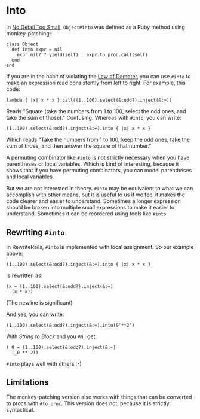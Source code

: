 Into
===

In [No Detail Too Small](http://weblog.raganwald.com/2008/01/no-detail-too-small.html), `Object#into` was defined as a Ruby method using monkey-patching:

    class Object
      def into expr = nil
        expr.nil? ? yield(self) : expr.to_proc.call(self)
      end
    end

If you are in the habit of violating the [Law of Demeter](http://en.wikipedia.org/wiki/Law_of_Demeter), you can use `#into` to make an expression read consistently from left to right. For example, this code:

    lambda { |x| x * x }.call((1..100).select(&:odd?).inject(&:+))
	
Reads "Square (take the numbers from 1 to 100, select the odd ones, and take the sum of those)." Confusing. Whereas with `#into`, you can write:

    (1..100).select(&:odd?).inject(&:+).into { |x| x * x }

Which reads "Take the numbers from 1 to 100, keep the odd ones, take the sum of those, and then answer the square of that number."

A permuting combinator like `#into` is not strictly necessary when you have parentheses or local variables. Which is kind of interesting, because it shows that if you have permuting combinators, you can model parentheses and local variables.

But we are not interested in theory. `#into` may be equivalent to what we can accomplish with other means, but it is useful to us if we feel it makes the code clearer and easier to understand. Sometimes a longer expression should be broken into multiple small expressions to make it easier to understand. Sometimes it can be reordered using tools like `#into`.

Rewriting `#into`
---

In RewriteRails, `#into` is implemented with local assignment. So our example above:

    (1..100).select(&:odd?).inject(&:+).into { |x| x * x }
  
Is rewritten as:

    (x = (1..100).select(&:odd?).inject(&:+)
      (x * x))

(The newline is significant)

And yes, you can write:

    (1..100).select(&:odd?).inject(&:+).into(&'**2')

With *String to Block* and you will get:

    (_0 = (1..100).select(&:odd?).inject(&:+)
      (_0 ** 2))

`#into` plays well with others :-)

Limitations
---

The monkey-patching version also works with things that can be converted to procs with `#to_proc`. This version does not, because it is strictly syntactical.